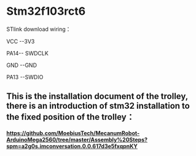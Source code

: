# Stm32f103rct6
STlink download wiring：

VCC --3V3

PA14-- SWDCLK

GND --GND

PA13 --SWDIO

## This is the installation document of the trolley, there is an introduction of stm32 installation to the fixed position of the trolley：
#### https://github.com/MoebiusTech/MecanumRobot-ArduinoMega2560/tree/master/Assembly%20Steps?spm=a2g0s.imconversation.0.0.617d3e5fxqpnKY

